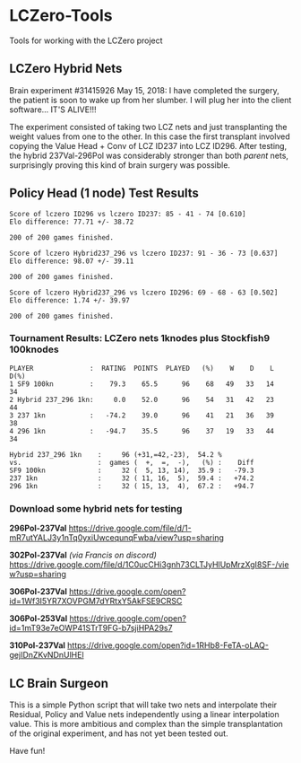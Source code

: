 # LCZero-Tools
Tools for working with the  LCZero project

## LCZero Hybrid Nets

Brain experiment #31415926
May 15, 2018: I have completed the surgery, the patient is soon to wake up from her slumber. I will plug her into the client software... IT'S ALIVE!!!

The experiment consisted of taking two LCZ nets and just transplanting the weight values from one to the other. In this case the first transplant involved copying the Value Head + Conv of LCZ ID237 into LCZ ID296.
After testing, the hybrid 237Val-296Pol was considerably stronger than both *parent* nets, surprisingly proving this kind of brain surgery was possible. 

## Policy Head (1 node) Test Results

    Score of lczero ID296 vs lczero ID237: 85 - 41 - 74 [0.610]
    Elo difference: 77.71 +/- 38.72

    200 of 200 games finished.

    Score of lczero Hybrid237_296 vs lczero ID237: 91 - 36 - 73 [0.637]
    Elo difference: 98.07 +/- 39.11

    200 of 200 games finished.

    Score of lczero Hybrid237_296 vs lczero ID296: 69 - 68 - 63 [0.502]
    Elo difference: 1.74 +/- 39.97

    200 of 200 games finished.

### Tournament Results: LCZero nets 1knodes plus Stockfish9 100knodes

    PLAYER              :  RATING  POINTS  PLAYED   (%)    W    D    L  D(%)
    1 SF9 100kn         :    79.3    65.5      96    68   49   33   14    34
    2 Hybrid 237_296 1kn:     0.0    52.0      96    54   31   42   23    44
    3 237 1kn           :   -74.2    39.0      96    41   21   36   39    38
    4 296 1kn           :   -94.7    35.5      96    37   19   33   44    34

    Hybrid 237_296 1kn    :     96 (+31,=42,-23),  54.2 %
    vs.                   :  games (  +,  =,  -),   (%) :    Diff
    SF9 100kn             :     32 (  5, 13, 14),  35.9 :   -79.3
    237 1kn               :     32 ( 11, 16,  5),  59.4 :   +74.2
    296 1kn               :     32 ( 15, 13,  4),  67.2 :   +94.7

### Download some hybrid nets for testing

**296Pol-237Val**
https://drive.google.com/file/d/1-mR7utYALJ3y1nTq0yxiUwcequnqFwba/view?usp=sharing

**302Pol-237Val**  *(via Francis on discord)* 
https://drive.google.com/file/d/1C0ucCHi3gnh73CLTJyHlUpMrzXgI8SF-/view?usp=sharing

**306Pol-237Val**
https://drive.google.com/open?id=1Wf3I5YR7XOVPGM7dYRtxY5AkFSE9CRSC

**306Pol-253Val**
https://drive.google.com/open?id=1mT93e7eOWP41STrT9FG-b7sjiHPA29s7

**310Pol-237Val**
https://drive.google.com/open?id=1RHb8-FeTA-oLAQ-gejIDnZKvNDnUlHEl

## LC Brain Surgeon

This is a simple Python script that will take two nets and interpolate their Residual, Policy and Value nets independently using a linear interpolation value. This is more ambitious and complex than the simple transplantation of the original experiment, and has not yet been tested out.

Have fun!
